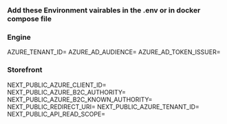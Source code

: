 ### Add these Environment vairables in the .env or in docker compose file
### Engine 
AZURE_TENANT_ID=
AZURE_AD_AUDIENCE=
AZURE_AD_TOKEN_ISSUER=

### Storefront
NEXT_PUBLIC_AZURE_CLIENT_ID=
NEXT_PUBLIC_AZURE_B2C_AUTHORITY=
NEXT_PUBLIC_AZURE_B2C_KNOWN_AUTHORITY=
NEXT_PUBLIC_REDIRECT_URI=
NEXT_PUBLIC_AZURE_TENANT_ID=
NEXT_PUBLIC_API_READ_SCOPE=
